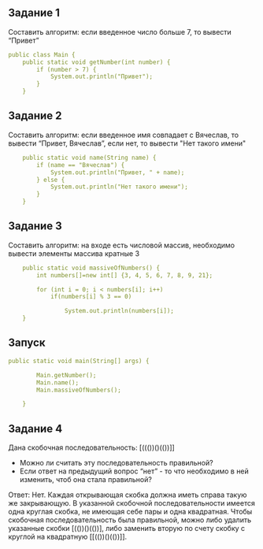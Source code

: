 ## Задание 1

Составить алгоритм: если введенное число больше 7, то вывести “Привет”

```yaml
public class Main {
    public static void getNumber(int number) {
        if (number > 7) {
            System.out.println("Привет");
        }
    }
```
## Задание 2

Составить алгоритм: если введенное имя совпадает с Вячеслав, 
то вывести “Привет, Вячеслав”, если нет, то вывести "Нет такого имени"

```yaml
    public static void name(String name) {
        if (name == "Вячеслав") {
            System.out.println("Привет, " + name);
        } else {
            System.out.println("Нет такого имени");
        }
    }
```
## Задание 3

Составить алгоритм: на входе есть числовой массив, необходимо вывести элементы массива кратные 3

```yaml
    public static void massiveOfNumbers() {
        int numbers[]=new int[] {3, 4, 5, 6, 7, 8, 9, 21};

        for (int i = 0; i < numbers[i]; i++)
            if(numbers[i] % 3 == 0)

                System.out.println(numbers[i]);
    }
```

## Запуск 

```yaml
public static void main(String[] args) {

        Main.getNumber();
        Main.name();
        Main.massiveOfNumbers();

    }
```
## Задание 4

Дана скобочная последовательность: [((())()(())]]
- Можно ли считать эту последовательность правильной?
- Если ответ на предыдущий вопрос “нет” - то что необходимо в ней изменить, чтоб она стала правильной?

Ответ: Нет. Каждая открывающая скобка должна иметь справа такую же закрывающую. В указанной скобочной
последовательности имеется одна круглая скобка, не имеющая себе пары и одна квадратная. Чтобы скобочная
последовательность была правильной, можно либо удалить указанные скобки [(())()(())], либо заменить вторую
по счету скобку с круглой на квадратную [[(())()(())]].
